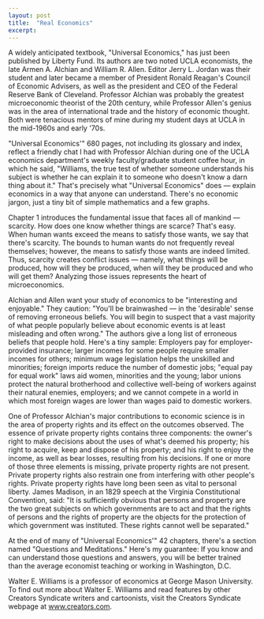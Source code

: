 ```yaml
---
layout: post
title:  "Real Economics"
excerpt:
---
```




A widely anticipated textbook, "Universal Economics," has just been published by Liberty Fund. Its authors are two noted UCLA economists, the late Armen A. Alchian and William R. Allen. Editor Jerry L. Jordan was their student and later became a member of President Ronald Reagan's Council of Economic Advisers, as well as the president and CEO of the Federal Reserve Bank of Cleveland. Professor Alchian was probably the greatest microeconomic theorist of the 20th century, while Professor Allen's genius was in the area of international trade and the history of economic thought. Both were tenacious mentors of mine during my student days at UCLA in the mid-1960s and early '70s.

"Universal Economics'" 680 pages, not including its glossary and index, reflect a friendly chat I had with Professor Alchian during one of the UCLA economics department's weekly faculty/graduate student coffee hour, in which he said, "Williams, the true test of whether someone understands his subject is whether he can explain it to someone who doesn't know a darn thing about it." That's precisely what "Universal Economics" does — explain economics in a way that anyone can understand. There's no economic jargon, just a tiny bit of simple mathematics and a few graphs.

Chapter 1 introduces the fundamental issue that faces all of mankind — scarcity. How does one know whether things are scarce? That's easy. When human wants exceed the means to satisfy those wants, we say that there's scarcity. The bounds to human wants do not frequently reveal themselves; however, the means to satisfy those wants are indeed limited. Thus, scarcity creates conflict issues — namely, what things will be produced, how will they be produced, when will they be produced and who will get them? Analyzing those issues represents the heart of microeconomics.

Alchian and Allen want your study of economics to be "interesting and enjoyable." They caution: "You'll be brainwashed — in the 'desirable' sense of removing erroneous beliefs. You will begin to suspect that a vast majority of what people popularly believe about economic events is at least misleading and often wrong." The authors give a long list of erroneous beliefs that people hold. Here's a tiny sample: Employers pay for employer-provided insurance; larger incomes for some people require smaller incomes for others; minimum wage legislation helps the unskilled and minorities; foreign imports reduce the number of domestic jobs; "equal pay for equal work" laws aid women, minorities and the young; labor unions protect the natural brotherhood and collective well-being of workers against their natural enemies, employers; and we cannot compete in a world in which most foreign wages are lower than wages paid to domestic workers.

One of Professor Alchian's major contributions to economic science is in the area of property rights and its effect on the outcomes observed. The essence of private property rights contains three components: the owner's right to make decisions about the uses of what's deemed his property; his right to acquire, keep and dispose of his property; and his right to enjoy the income, as well as bear losses, resulting from his decisions. If one or more of those three elements is missing, private property rights are not present. Private property rights also restrain one from interfering with other people's rights. Private property rights have long been seen as vital to personal liberty. James Madison, in an 1829 speech at the Virginia Constitutional Convention, said: "It is sufficiently obvious that persons and property are the two great subjects on which governments are to act and that the rights of persons and the rights of property are the objects for the protection of which government was instituted. These rights cannot well be separated."



At the end of many of "Universal Economics'" 42 chapters, there's a section named "Questions and Meditations." Here's my guarantee: If you know and can understand those questions and answers, you will be better trained than the average economist teaching or working in Washington, D.C.

Walter E. Williams is a professor of economics at George Mason University. To find out more about Walter E. Williams and read features by other Creators Syndicate writers and cartoonists, visit the Creators Syndicate webpage at www.creators.com.
